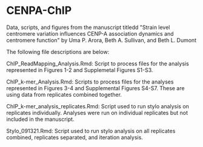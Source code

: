 # CENPA-ChIP
Data, scripts, and figures from the manuscript titledd "Strain level centromere variation influences CENP-A association dynamics and centromere function" by Uma P. Arora, Beth A. Sullivan, and Beth L. Dumont

The following file descriptions are below:

ChIP_ReadMapping_Analysis.Rmd: Script to process files for the analysis represented in Figures 1-2 and Supplemetal Figures S1-S3.

ChIP_k-mer_Analysis.Rmd: Scripts to process files for the analyses represented in Figures 3-4 and Supplemental Figures S4-S7. These are using data from replicates combined together. 

ChIP_k-mer_analysis_replicates.Rmd: Script used to run stylo analysis on replicates individually. Analyses were run on individual replicates but not included in the manuscript.

Stylo_091321.Rmd: Script used to run stylo analysis on all replicates combined, replicates separated, and iteration analysis.


